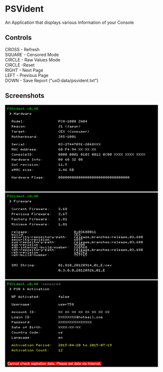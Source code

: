 # PSVident

An Application that displays various Information of your Console

## Controls
CROSS - Refresh <br>
SQUARE - Censored Mode <br>
CIRCLE - Raw Values Mode <br>
CIRCLE -Reset <br>
RIGHT - Next Page <br>
LEFT - Previous Page <br>
DOWN - Save Report ("ux0:data/psvident.txt") <br>

## Screenshots
![ref0](https://github.com/Freakler/vita-PSVident/blob/main/psvident_000.png)
![ref1](https://github.com/Freakler/vita-PSVident/blob/main/psvident_001.png)
![ref2](https://github.com/Freakler/vita-PSVident/blob/main/psvident_002.jpg)
